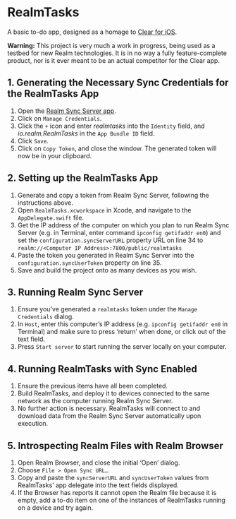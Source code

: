 # RealmTasks

A basic to-do app, designed as a homage to [Clear for iOS](http://realmacsoftware.com/clear/).

**Warning:** This project is very much a work in progress, being used as a testbed for new Realm technologies. It is in no way a fully feature-complete product, nor is it ever meant to be an actual competitor for the Clear app.

## 1. Generating the Necessary Sync Credentials for the RealmTasks App

1. Open the [Realm Sync Server app](https://github.com/realm/realm-browser-osx-private/tree/sync).
2. Click on `Manage Credentials`.
3. Click the `+` icon and enter *realmtasks* into the `Identity` field, and *io.realm.RealmTasks* in the `App Bundle ID` field.
4. Click `Save`.
5. Click on `Copy Token`, and close the window. The generated token will now be in your clipboard.

## 2. Setting up the RealmTasks App

1. Generate and copy a token from Realm Sync Server, following the instructions above.
2. Open `RealmTasks.xcworkspace` in Xcode, and navigate to the `AppDelegate.swift` file.
3. Get the IP address of the computer on which you plan to run Realm Sync Server (e.g. in Terminal, enter command `ipconfig getifaddr en0`) and set the `configuration.syncServerURL` property URL on line 34 to `realm://<Computer IP Address>:7800/public/realmtasks`
4. Paste the token you generated in Realm Sync Server into the `configuration.syncUserToken` property on line 35.
5. Save and build the project onto as many devices as you wish.

## 3. Running Realm Sync Server

1. Ensure you’ve generated a `realmtasks` token under the `Manage Credentials` dialog.
2. In `Host`, enter this computer’s IP address (e.g. `ipconfig getifaddr en0` in Terminal) and make sure to press ‘return’ when done, or click out of the text field.
3. Press `Start server` to start running the server locally on your computer.

## 4. Running RealmTasks with Sync Enabled

1. Ensure the previous items have all been completed.
2. Build RealmTasks, and deploy it to devices connected to the same network as the computer running Realm Sync Server.
3. No further action is necessary. RealmTasks will connect to and download data from the Realm Sync Server automatically upon execution.

## 5. Introspecting Realm Files with Realm Browser

1. Open Realm Browser, and close the initial ‘Open’ dialog.
2. Choose `File > Open Sync URL…`
3. Copy and paste the `syncServerURL` and `syncUserToken` values from RealmTasks’ app delegate into the text fields displayed.
4. If the Browser has reports it cannot open the Realm file because it is empty, add a to-do item on one of the instances of RealmTasks running on a device and try again.
